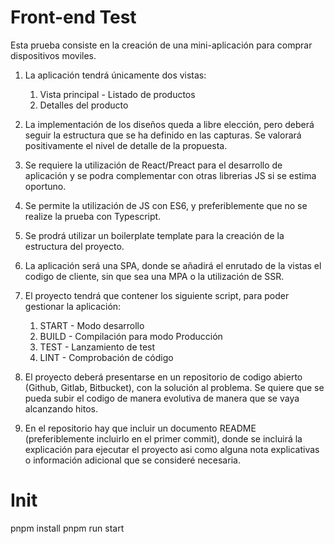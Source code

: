 # Front-end Test

Esta prueba consiste en la creación de una mini-aplicación para comprar dispositivos moviles.

1. La aplicación tendrá únicamente dos vistas:

    1. Vista principal - Listado de productos
    2. Detalles del producto

2. La implementación de los diseños queda a libre elección, pero deberá seguir la
estructura que se ha definido en las capturas. Se valorará positivamente el nivel de
detalle de la propuesta.

3. Se requiere la utilización de React/Preact para el desarrollo de aplicación y se podra
complementar con otras librerias JS si se estima oportuno.

4. Se permite la utilización de JS con ES6, y preferiblemente que no se realize la prueba
con Typescript.

5. Se prodrá utilizar un boilerplate template para la creación de la estructura del proyecto.

6. La aplicación será una SPA, donde se añadirá el enrutado de la vistas el codigo de
cliente, sin que sea una MPA o la utilización de SSR.

7. El proyecto tendrá que contener los siguiente script, para poder gestionar la aplicación: 
    1. START - Modo desarrollo 
    2. BUILD - Compilación para modo Producción 
    3. TEST - Lanzamiento de test 
    4. LINT - Comprobación de código

8. El proyecto deberá presentarse en un repositorio de codigo abierto (Github, Gitlab,
Bitbucket), con la solución al problema. Se quiere que se pueda subir el codigo de
manera evolutiva de manera que se vaya alcanzando hitos.

9. En el repositorio hay que incluir un documento README (preferiblemente incluirlo en el
primer commit), donde se incluirá la explicación para ejecutar el proyecto asi como alguna nota explicativas o información adicional que se consideré necesaria.

# Init
pnpm install
pnpm run start
